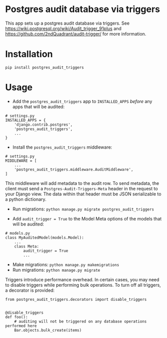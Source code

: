 Postgres audit database via triggers
====================================

This app sets up a postgres audit database via triggers.
See https://wiki.postgresql.org/wiki/Audit_trigger_91plus
and https://github.com/2ndQuadrant/audit-trigger/
for more information.


Installation
============
`pip install postgres_audit_triggers`


Usage
=====

- Add the `postgres_audit_triggers` app to `INSTALLED_APPS` *before* any apps that will be audited:

```
# settings.py
INSTALLED_APPS = {
    'django.contrib.postgres',
    'postgres_audit_triggers',
    ...
}
```

- Install the `postgres_audit_triggers` middleware:

```
# settings.py
MIDDLEWARE = [
    ...
    'postgres_audit_triggers.middleware.AuditMiddleware',
]
```

This middleware will add metadata to the audit row. To send metadata, the client must send a
`Postgres-Audit-Triggers-Meta` header in the request to your Django view. The data within
that header must be JSON serializable to a python dictionary.

- Run migrations: `python manage.py migrate postgres_audit_triggers`

- Add `audit_trigger = True` to the Model Meta options of the models that will be audited:

```
# models.py
class MyAuditedModel(models.Model):
    ...
    class Meta:
        audit_trigger = True
        ...
```

- Make migrations: `python manage.py makemigrations`
- Run migrations: `python manage.py migrate`

Triggers introduce performance overhead. In certain cases, you may need to disable triggers while
performing bulk operations. To turn off all triggers, a decorator is provided:

```
from postgres_audit_triggers.decorators import disable_triggers


@disable_triggers
def foo():
    # auditing will not be triggered on any database operations performed here
    Bar.objects.bulk_create(items)
```
